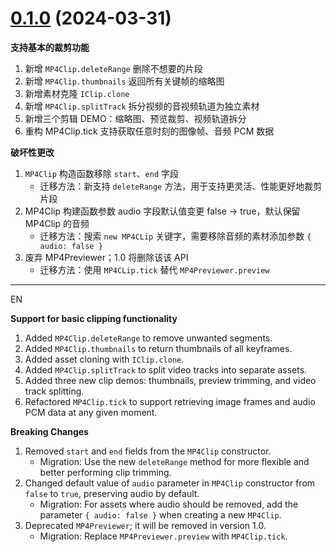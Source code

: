 # [0.1.0](https://github.com/WebAV-Tech/WebAV/compare/v0.4.0...v0.3.3) (2024-03-31)

**支持基本的裁剪功能**

1. 新增 `MP4Clip.deleteRange` 删除不想要的片段
2. 新增 `MP4Clip.thumbnails` 返回所有关键帧的缩略图
3. 新增素材克隆 `IClip.clone`
4. 新增 `MP4Clip.splitTrack` 拆分视频的音视频轨道为独立素材
5. 新增三个剪辑 DEMO：缩略图、预览裁剪、视频轨道拆分
6. 重构 MP4Clip.tick 支持获取任意时刻的图像帧、音频 PCM 数据

**破坏性更改**

1. `MP4Clip` 构造函数移除 `start`、`end` 字段
   - 迁移方法：新支持 `deleteRange` 方法，用于支持更灵活、性能更好地裁剪片段
2. MP4Clip 构建函数参数 audio 字段默认值变更 false -> true，默认保留 MP4Clip 的音频
   - 迁移方法：搜索 `new MP4CLip` 关键字，需要移除音频的素材添加参数 `{ audio: false }`
3. 废弃 MP4Previewer；1.0 将删除该该 API
   - 迁移方法：使用 `MP4CLip.tick` 替代 `MP4Previewer.preview`

---

EN

**Support for basic clipping functionality**

1. Added `MP4Clip.deleteRange` to remove unwanted segments.
2. Added `MP4Clip.thumbnails` to return thumbnails of all keyframes.
3. Added asset cloning with `IClip.clone`.
4. Added `MP4Clip.splitTrack` to split video tracks into separate assets.
5. Added three new clip demos: thumbnails, preview trimming, and video track splitting.
6. Refactored `MP4Clip.tick` to support retrieving image frames and audio PCM data at any given moment.

**Breaking Changes**

1. Removed `start` and `end` fields from the `MP4Clip` constructor.
   - Migration: Use the new `deleteRange` method for more flexible and better performing clip trimming.
2. Changed default value of `audio` parameter in `MP4Clip` constructor from `false` to `true`, preserving audio by default.
   - Migration: For assets where audio should be removed, add the parameter `{ audio: false }` when creating a new `MP4Clip`.
3. Deprecated `MP4Previewer`; it will be removed in version 1.0.
   - Migration: Replace `MP4Previewer.preview` with `MP4Clip.tick`.
